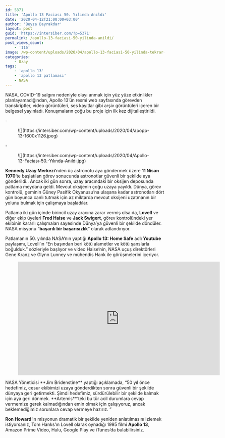 ```yaml
---
id: 5371
title: 'Apollo 13 Faciası 50. Yılında Anıldı'
date: '2020-04-12T21:00:00+03:00'
author: 'Beyza Bayrakdar'
layout: post
guid: 'https://intersiber.com/?p=5371'
permalink: /apollo-13-faciasi-50-yilinda-anildi/
post_views_count:
    - '116'
image: /wp-content/uploads/2020/04/apollo-13-faciasi-50-yilinda-tekrar-anildi.jpg
categories:
    - Uzay
tags:
    - 'apollo 13'
    - 'apollo 13 patlaması'
    - NASA
---
```


NASA, COVID-19 salgını nedeniyle olayı anmak için yüz yüze etkinlikler planlayamadığından, Apollo 13’ün resmi web sayfasında görevden transkriptler, video görüntüleri, ses kayıtlar gibi arşiv görüntüleri içeren bir belgesel yayınladı. Konuşmaların çoğu bu proje için ilk kez dijitalleştirildi.

<div class="wp-block-jetpack-slideshow aligncenter" data-effect="slide"><div class="wp-block-jetpack-slideshow_container swiper-container">- <figure>![](https://intersiber.com/wp-content/uploads/2020/04/apopp-13-1600x1126.jpeg)</figure>
- <figure>![](https://intersiber.com/wp-content/uploads/2020/04/Apollo-13-Faciası-50.-Yılında-Anıldı.jpg)</figure>

<a class="wp-block-jetpack-slideshow_button-prev swiper-button-prev swiper-button-white" role="button"></a><a class="wp-block-jetpack-slideshow_button-next swiper-button-next swiper-button-white" role="button"></a><a aria-label="Pause Slideshow" class="wp-block-jetpack-slideshow_button-pause" role="button"></a><div class="wp-block-jetpack-slideshow_pagination swiper-pagination swiper-pagination-white"></div></div></div>**Kennedy Uzay Merkezi**‘nden üç astronotu aya göndermek üzere **11 Nisan 1970**‘te başlatılan görev sonucunda astronotlar güvenli bir şekilde aya gönderildi.. Ancak iki gün sonra, uzay aracındaki bir oksijen deposunda patlama meydana geldi. Mevcut oksijenin çoğu uzaya yayıldı. Dünya, görev kontrolü, geminin Güney Pasifik Okyanusu’na ulaşana kadar astronotları dört gün boyunca canlı tutmak için az miktarda mevcut oksijeni uzatmanın bir yolunu bulmak için çalışmaya başladılar.

Patlama iki gün içinde birincil uzay aracına zarar vermiş olsa da, **Lovell** ve diğer ekip üyeleri **Fred Haise** ve **Jack Swigert**, görev kontrolündeki yer ekibinin kararlı çalışmaları sayesinde Dünya’ya güvenli bir şekilde döndüler. NASA misyonu “**başarılı bir başarısızlık**” olarak adlandırıyor.

Patlamanın 50. yılında NASA’nın yaptığı **Apollo 13: Home Safe** adlı **Youtube** paylaşımı, Lovell’ın “En başından beri kötü alametler ve kötü şanslarla boğulduk.” sözleriyle başlıyor ve video Haise’nin, NASA uçuş direktörleri Gene Kranz ve Glynn Lunney ve mühendis Hank ile görüşmelerini içeriyor.

<figure class="wp-block-embed-youtube wp-block-embed is-type-video is-provider-youtube wp-embed-aspect-16-9 wp-has-aspect-ratio"><div class="wp-block-embed__wrapper"><span class="embed-youtube" style="text-align:center; display: block;"><iframe allowfullscreen="true" class="youtube-player" height="360" src="https://www.youtube.com/embed/WM8kjDF0IJU?version=3&rel=1&fs=1&autohide=2&showsearch=0&showinfo=1&iv_load_policy=1&wmode=transparent" style="border:0;" width="640"></iframe></span></div></figure>NASA Yöneticisi **Jim Bridenstine** yaptığı açıklamada, “50 yıl önce hedefimiz, cesur ekibimizi uzaya gönderdikten sonra güvenli bir şekilde dünyaya geri getirmekti. Şimdi hedefimiz, sürdürülebilir bir şekilde kalmak için aya geri dönmek. **Artemis**‘teki bu tür acil durumlara cevap vermemize gerek kalmadığından emin olmak için çalışıyoruz, ancak beklemediğimiz sorunlara cevap vermeye hazırız. ”

**Ron Howard**‘ın misyonun dramatik bir şekilde yeniden anlatılmasını izlemek istiyorsanız, Tom Hanks’ın Lovell olarak oynadığı 1995 filmi **Apollo 13**, Amazon Prime Video, Hulu, Google Play ve iTunes’da bulabilirsiniz.